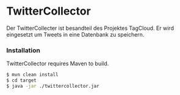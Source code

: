 # TwitterCollector

Der TwitterCollecter ist besandteil des Projektes TagCloud. Er wird eingesetzt um Tweets in eine Datenbank zu speichern.

### Installation

TwitterCollector requires Maven to build.



```sh
$ mvn clean install
$ cd target
$ java -jar ./twittercollector.jar
```



